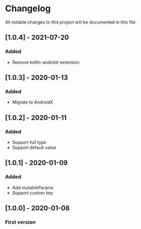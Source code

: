 # Changelog
All notable changes to this project will be documented in this file.

## [1.0.4] - 2021-07-20
### Added
- Remove kotlin-android-extension

## [1.0.3] - 2020-01-13
### Added
- Migrate to AndroidX

## [1.0.2] - 2020-01-11
### Added
- Support full type
- Support default value

## [1.0.1] - 2020-01-09
### Added
- Add mutableParams
- Support custom key

## [1.0.0] - 2020-01-08
### First version
